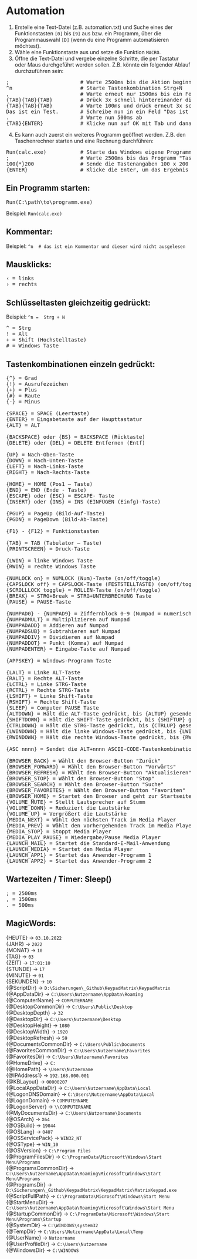 # Automation
1. Erstelle eine Text-Datei (z.B. automation.txt) und Suche eines der Funktionstasten `[0]` bis `[9]` aus bzw. ein Programm, über die Programmauswahl `[D]` (wenn du eine Programm automatisieren möchtest). <br>
2. Wähle eine Funktionstaste aus und setze die Funktion `MACRO`.<br>
3. Öffne die Text-Datei und vergebe einzelne Schritte, die per Tastatur oder Maus durchgeführt werden sollen. Z.B. könnte ein folgender Ablauf durchzuführen sein:<br>
<pre>
;                       # Warte 2500ms bis die Aktion beginnt
^n                      # Starte Tastenkombination Strg+N
,                       # Warte erneut nur 1500ms bis ein Fenster angezeigt wird
{TAB}{TAB}{TAB}         # Drück 3x schnell hintereinander die Tabulator-Taste
{TAB}{TAB}{TAB}         # Warte 100ms und drück erneut 3x schnell nacheinander die Tab-Taste
Das ist ein Test.       # Schreibe nun in ein Feld "Das ist ein Test."
.                       # Warte nun 500ms ab
{TAB}{ENTER}            # Klicke nun auf OK mit Tab und danach sofort Enter
</pre>

4. Es kann auch zuerst ein weiteres Programm geöffnet werden. Z.B. den Taschenrechner starten und eine Rechnung durchführen:<br>
<pre>
Run(calc.exe)           # Starte das Windows eigene Programm "calc.exe". (Dies braucht keine Pfadangaben!)
;                       # Warte 2500ms bis das Programm "Taschenrechner" gestartet wurde.
100{*}200               # Sende die Tastenangaben 100 x 200 
{ENTER}                 # Klicke die Enter, um das Ergebnis im Taschenrechner anzuzeigen
</pre>


## Ein Programm starten:
<pre>
Run(C:\path\to\programm.exe)
</pre>
Beispiel: `Run(calc.exe)`

## Kommentar:
Beispiel: `^n  # das ist ein Kommentar und dieser wird nicht ausgelesen`

## Mausklicks:
<pre>
&lsaquo; = links
&rsaquo; = rechts
</pre>

## Schlüsseltasten gleichzeitig gedrückt:
Beispiel: `^n =  Strg + N`
<pre>
^ = Strg 
! = Alt
+ = Shift (Hochstelltaste)
# = Windows Taste
</pre>

## Tastenkombinationen einzeln gedrückt:
<pre>
{^} = Grad
{!} = Ausrufezeichen
{+} = Plus
{#} = Raute
{-} = Minus

{SPACE} = SPACE (Leertaste)
{ENTER} = Eingabetaste auf der Haupttastatur
{ALT} = ALT

{BACKSPACE} oder {BS} = BACKSPACE (Rücktaste)
{DELETE} oder {DEL} = DELETE Entfernen (Entf)

{UP} = Nach-Oben-Taste
{DOWN} = Nach-Unten-Taste
{LEFT} = Nach-Links-Taste
{RIGHT} = Nach-Rechts-Taste

{HOME} = HOME (Pos1 – Taste)
{END} = END (Ende - Taste)
{ESCAPE} oder {ESC} = ESCAPE- Taste
{INSERT} oder {INS} = INS (EINFÜGEN (Einfg)-Taste)

{PGUP} = PageUp (Bild-Auf-Taste)
{PGDN} = PageDown (Bild-Ab-Taste)

{F1} - {F12} = Funktionstasten

{TAB} = TAB (Tabulator – Taste)
{PRINTSCREEN} = Druck-Taste

{LWIN} = linke Windows Taste
{RWIN} = rechte Windows Taste

{NUMLOCK on} = NUMLOCK (Num)-Taste (on/off/toggle)
{CAPSLOCK off} = CAPSLOCK-Taste (FESTSTELLTASTE) (on/off/toggle)
{SCROLLLOCK toggle} = ROLLEN-Taste (on/off/toggle)
{BREAK} = STRG+Break = STRG+UNTERBRECHUNG Taste
{PAUSE} = PAUSE-Taste

{NUMPAD0} - {NUMPAD9} = Ziffernblock 0-9 (Numpad = numerisches Tastenfeld)
{NUMPADMULT} = Multiplizieren auf Numpad
{NUMPADADD} = Addieren auf Numpad
{NUMPADSUB} = Subtrahieren auf Numpad
{NUMPADDIV} = Dividieren auf Numpad
{NUMPADDOT} = Punkt (Komma) auf Numpad
{NUMPADENTER} = Eingabe-Taste auf Numpad

{APPSKEY} = Windows-Programm Taste

{LALT} = Linke ALT-Taste
{RALT} = Rechte ALT-Taste
{LCTRL} = Linke STRG-Taste
{RCTRL} = Rechte STRG-Taste
{LSHIFT} = Linke Shift-Taste
{RSHIFT} = Rechte Shift-Taste
{SLEEP} = Computer PAUSE Taste
{ALTDOWN} = Hält die ALT-Taste gedrückt, bis {ALTUP} gesendet wird
{SHIFTDOWN} = Hält die SHIFT-Taste gedrückt, bis {SHIFTUP} gesendet wird
{CTRLDOWN} = Hält die STRG-Taste gedrückt, bis {CTRLUP} gesendet wird
{LWINDOWN} = Hält die linke Windows-Taste gedrückt, bis {LWINUP} gesendet wird
{RWINDOWN} = Hält die rechte Windows-Taste gedrückt, bis {RWINUP} gesendet wird

{ASC nnnn} = Sendet die ALT+nnnn ASCII-CODE-Tastenkombination

{BROWSER_BACK} = Wählt den Browser-Button "Zurück"
{BROWSER_FORWARD} = Wählt den Browser-Button "Vorwärts"
{BROWSER_REFRESH} = Wählt den Browser-Button "Aktualisieren"
{BROWSER_STOP} = Wählt den Browser-Button "Stop"
{BROWSER_SEARCH} = Wählt den Browser-Button "Suche"
{BROWSER_FAVORITES} = Wählt den Browser-Button "Favoriten"
{BROWSER_HOME} = Startet den Browser und geht zur Startseite
{VOLUME_MUTE} = Stellt Lautsprecher auf Stumm
{VOLUME_DOWN} = Reduziert die Lautstärke
{VOLUME_UP} = Vergrößert die Lautstärke
{MEDIA_NEXT} = Wählt den nächsten Track im Media Player
{MEDIA_PREV} = Wählt den vorhergehenden Track im Media Player
{MEDIA_STOP} = Stoppt Media Player
{MEDIA_PLAY_PAUSE} = Wiedergabe/Pause Media Player
{LAUNCH_MAIL} = Startet die Standard-E-Mail-Anwendung
{LAUNCH_MEDIA} = Startet den Media Player
{LAUNCH_APP1} = Startet das Anwender-Programm 1
{LAUNCH_APP2} = Startet das Anwender-Programm 2
</pre>

## Wartezeiten / Timer: Sleep()
<pre>
; = 2500ms
, = 1500ms
. = 500ms
</pre>

## MagicWords:
{HEUTE} -> `03.10.2022` <br>
{JAHR} -> `2022` <br>
{MONAT} -> `10` <br>
{TAG} -> `03` <br>
{ZEIT} -> `17:01:10` <br>
{STUNDE} -> `17` <br>
{MINUTE} -> `01` <br>
{SEKUNDEN} -> `10` <br>
{@ScriptDir} -> `D:\Sicherungen\_Github\KeypadMatrix\KeypadMatrix` <br>
{@AppDataDir} -> `C:\Users\Nutzername\AppData\Roaming` <br>
{@ComputerName} -> `COMPUTERNAME` <br>
{@DesktopCommonDir} -> `C:\Users\Public\Desktop` <br>
{@DesktopDepth} -> `32` <br>
{@DesktopDir} -> `C:\Users\Nutzermane\Desktop` <br>
{@DesktopHeight} -> `1080` <br>
{@DesktopWidth} -> `1920` <br>
{@DesktopRefresh} -> `59` <br>
{@DocumentsCommonDir} -> `C:\Users\Public\Documents` <br>
{@FavoritesCommonDir} -> `C:\Users\Nutzername\Favorites` <br>
{@FavoritesDir} -> `C:\Users\Nutzername\Favorites` <br>
{@HomeDrive} -> `C:` <br>
{@HomePath} -> `\Users\Nutzername` <br>
{@IPAddress1} -> `192.168.000.001` <br>
{@KBLayout} -> `00000207`  <br>
{@LocalAppDataDir} -> `C:\Users\Nutzername\AppData\Local` <br>
{@LogonDNSDomain} -> `C:\Users\Nutzername\AppData\Local` <br>
{@LogonDomain} -> `COMPUTERNAME` <br>
{@LogonServer} -> `\\COMPUTERNAME` <br>
{@MyDocumentsDir} -> `C:\Users\Nutzername\Documents` <br>
{@OSArch} -> `X64` <br>
{@OSBuild} -> `19044` <br>
{@OSLang} -> `0407` <br>
{@OSServicePack} -> `WIN32_NT` <br>
{@OSType} -> `WIN_10` <br>
{@OSVersion} -> `C:\Program Files` <br>
{@ProgramFilesDir} -> `C:\ProgramData\Microsoft\Windows\Start Menu\Programs` <br>
{@ProgramsCommonDir} -> `C:\Users\Nutzername\AppData\Roaming\Microsoft\Windows\Start Menu\Programs` <br>
{@ProgramsDir} -> `D:\Sicherungen\_Github\KeypadMatrix\KeypadMatrix\MatrixKeypad.exe` <br>
{@ScriptFullPath} -> `C:\ProgramData\Microsoft\Windows\Start Menu` <br>
{@StartMenuDir} -> `C:\Users\Nutzername\AppData\Roaming\Microsoft\Windows\Start Menu` <br>
{@StartupCommonDir} -> `C:\ProgramData\Microsoft\Windows\Start Menu\Programs\Startup` <br>
{@SystemDir} -> `C:\WINDOWS\system32` <br>
{@TempDir} -> `C:\Users\Nutzername\AppData\Local\Temp` <br>
{@UserName} -> `Nutzername` <br>
{@UserProfileDir} -> `C:\Users\Nutzername` <br>
{@WindowsDir} -> `C:\WINDOWS` 